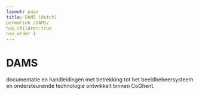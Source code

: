```yaml
--- 
layout: page 
title: DAMS (dutch)
permalink /DAMS/
has_children:true
nav_order 1
---
```


# DAMS

documentatie en handleidingen met betrekking tot het beeldbeheersysteem en ondersteunende technologie ontwikkelt binnen CoGhent.
